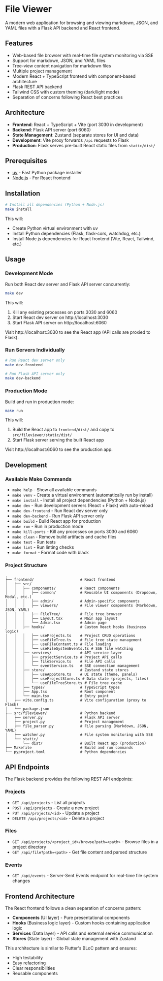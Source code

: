 # File Viewer

A modern web application for browsing and viewing markdown, JSON, and YAML files with a Flask API backend and React frontend.

## Features

- Web-based file browser with real-time file system monitoring via SSE
- Support for markdown, JSON, and YAML files
- Tree-view content navigation for markdown files
- Multiple project management
- Modern React + TypeScript frontend with component-based architecture
- Flask REST API backend
- Tailwind CSS with custom theming (dark/light mode)
- Separation of concerns following React best practices

## Architecture

- **Frontend**: React + TypeScript + Vite (port 3030 in development)
- **Backend**: Flask API server (port 6060)
- **State Management**: Zustand (separate stores for UI and data)
- **Development**: Vite proxy forwards `/api` requests to Flask
- **Production**: Flask serves pre-built React static files from `static/dist/`

## Prerequisites

- [uv](https://github.com/astral-sh/uv) - Fast Python package installer
- [Node.js](https://nodejs.org/) - For React frontend

## Installation

```bash
# Install all dependencies (Python + Node.js)
make install
```

This will:
- Create Python virtual environment with uv
- Install Python dependencies (Flask, flask-cors, watchdog, etc.)
- Install Node.js dependencies for React frontend (Vite, React, Tailwind, etc.)

## Usage

### Development Mode

Run both React dev server and Flask API server concurrently:

```bash
make dev
```

This will:
1. Kill any existing processes on ports 3030 and 6060
2. Start React dev server on http://localhost:3030
3. Start Flask API server on http://localhost:6060

Visit http://localhost:3030 to see the React app (API calls are proxied to Flask).

### Run Servers Individually

```bash
# Run React dev server only
make dev-frontend

# Run Flask API server only
make dev-backend
```

### Production Mode

Build and run in production mode:

```bash
make run
```

This will:
1. Build the React app to `frontend/dist/` and copy to `src/fileviewer/static/dist/`
2. Start Flask server serving the built React app

Visit http://localhost:6060 to see the production app.

## Development

### Available Make Commands

- `make help` - Show all available commands
- `make venv` - Create a virtual environment (automatically run by install)
- `make install` - Install all project dependencies (Python + Node.js)
- `make dev` - Run development servers (React + Flask) with auto-reload
- `make dev-frontend` - Run React dev server only
- `make dev-backend` - Run Flask API server only
- `make build` - Build React app for production
- `make run` - Run in production mode
- `make kill-ports` - Kill any processes on ports 3030 and 6060
- `make clean` - Remove build artifacts and cache files
- `make test` - Run tests
- `make lint` - Run linting checks
- `make format` - Format code with black

### Project Structure

```
.
├── frontend/                     # React frontend
│   ├── src/
│   │   ├── components/           # React components
│   │   │   ├── common/           # Reusable UI components (Dropdown, Modal, etc.)
│   │   │   ├── admin/            # Admin-specific components
│   │   │   ├── viewers/          # File viewer components (Markdown, JSON, YAML)
│   │   │   ├── FileTree/         # File tree browser
│   │   │   ├── Layout.tsx        # Main app layout
│   │   │   └── Admin.tsx         # Admin page
│   │   ├── hooks/                # Custom React hooks (business logic)
│   │   │   ├── useProjects.ts    # Project CRUD operations
│   │   │   ├── useFileTree.ts    # File tree state management
│   │   │   ├── useFileContent.ts # File loading
│   │   │   └── useFileSystemEvents.ts # SSE file watching
│   │   ├── services/             # API service layer
│   │   │   ├── projectService.ts # Project API calls
│   │   │   ├── fileService.ts    # File API calls
│   │   │   └── eventService.ts   # SSE connection management
│   │   ├── store/                # Zustand state stores
│   │   │   ├── useAppStore.ts    # UI state (theme, panels)
│   │   │   ├── useProjectStore.ts # Data state (projects, files)
│   │   │   └── useFileTreeStore.ts # File tree cache
│   │   ├── types/                # TypeScript types
│   │   ├── App.tsx               # Root component
│   │   └── main.tsx              # Entry point
│   ├── vite.config.ts            # Vite configuration (proxy to Flask)
│   └── package.json
├── src/fileviewer/               # Python backend
│   ├── server.py                 # Flask API server
│   ├── project.py                # Project management
│   ├── file_parser.py            # File parsing (Markdown, JSON, YAML)
│   ├── watcher.py                # File system monitoring with SSE
│   └── static/
│       └── dist/                 # Built React app (production)
├── Makefile                      # Build and run commands
└── pyproject.toml                # Python dependencies

```

## API Endpoints

The Flask backend provides the following REST API endpoints:

### Projects
- `GET /api/projects` - List all projects
- `POST /api/projects` - Create a new project
- `PUT /api/projects/<id>` - Update a project
- `DELETE /api/projects/<id>` - Delete a project

### Files
- `GET /api/projects/<project_id>/browse?path=<path>` - Browse files in a project directory
- `GET /api/file?path=<path>` - Get file content and parsed structure

### Events
- `GET /api/events` - Server-Sent Events endpoint for real-time file system changes

## Frontend Architecture

The React frontend follows a clean separation of concerns pattern:

- **Components** (UI layer) - Pure presentational components
- **Hooks** (Business logic layer) - Custom hooks containing application logic
- **Services** (Data layer) - API calls and external service communication
- **Stores** (State layer) - Global state management with Zustand

This architecture is similar to Flutter's BLoC pattern and ensures:
- High testability
- Easy refactoring
- Clear responsibilities
- Reusable components

